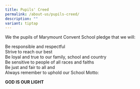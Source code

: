```yaml
---
title: Pupils' Creed
permalink: /about-us/pupils-creed/
description: ""
variant: tiptap
---
```

<p>We the pupils of Marymount Convent School pledge that we will:</p><p>Be responsible and respectful<br>Strive to reach our best<br>Be loyal and true to our family, school and country<br>Be sensitive to people of all races and faiths<br>Be just and fair to all and<br>Always remember to uphold our School Motto:</p><p><strong>GOD IS OUR LIGHT</strong></p>